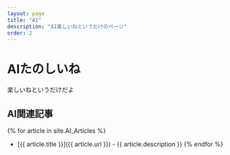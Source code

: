 ```yaml
---
layout: page
title: "AI"
description: "AI楽しいねというだけのページ"
order: 2
---
```


# AIたのしいね

楽しいねというだけだよ

## AI関連記事

{% for article in site.AI_Articles %}
- [{{ article.title }}]({{ article.url }}) - {{ article.description }}
{% endfor %}
